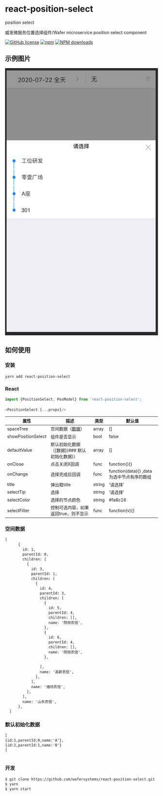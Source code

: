 # react-position-select
position select

威发微服务位置选择组件/Wafer microservice position select component

[![GitHub license](https://img.shields.io/badge/license-MIT-blue.svg)](https://github.com/wafersystems/react-position-select)
[![npm](https://img.shields.io/npm/v/react-position-select.svg)](https://www.npmjs.com/package/react-position-select)
[![NPM downloads](https://img.shields.io/npm/dm/react-position-select.svg)](https://www.npmjs.com/package/react-position-select)

## 示例图片

![Example](./example.png)

## 如何使用

### 安装

`yarn add react-position-select`

### React 

```js
import {PositionSelect, PosModel} from 'react-position-select';

<PositionSelect {...props}/>

```

属性  | 描述 | 类型 | 默认值
------------- | ------------- | --------------| ------------- 
spaceTree  |   空间数据（[数据](###空间数据)） | array | []
showPositionSelect | 组件是否显示 | bool | false
defaultValue | 默认初始化数据 （[数据](### 默认初始化数据)） | array |  []
onClose | 点击关闭X回调 | func | function(){}
onChange | 选择完成后回调 | func | function(data){} ,data为选中节点有序的数组
title | 弹出框title | string | '请选择'
selectTip | 选择 | string | '请选择'
selectColor   | 选择的节点颜色 | string |  #fa8c16 
selectFilter   | 控制可选内容，如果返回true，则不显示 | func |  function(v){} 


### 空间数据

````
[
      {
        id: 1,
        parentId: 0,
        children: [
          {
            id: 3,
            parentId: 1,
            children: [
              {
                id: 4,
                parentId: 3,
                children: [
                  {
                    id: 5,
                    parentId: 4,
                    children: [],
                    name: '院校农信',
                  },
                  {
                    id: 6,
                    parentId: 4,
                    children: [],
                    name: '院校农信',
                  },
                  
                ],
                name: '高新农信',
              },
            ],
            name: '潍坊农信',
          },
        ],
        name: '山东农信',
      },
  ]
````

### 默认初始化数据

```
[
{id:1,parentId:0,name:'A'},
{id:2,parentId:1,name:'B'}
]


```

### 开发

````
$ git clone https://github.com/wafersystems/react-position-select.git
$ yarn
$ yarn start

````
